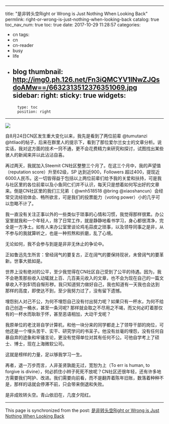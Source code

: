 
---
title: "是非转头空Right or Wrong is Just Nothing When Looking Back"
permlink: right-or-wrong-is-just-nothing-when-looking-back
catalog: true
toc_nav_num: true
toc: true
date: 2017-10-29 11:28:57
categories:
- cn
tags:
- cn
- cn-reader
- busy
- life
- blog
thumbnail: http://img0.ph.126.net/Fn3iQMCYV1lNwZJQsdoAMw==/6632313512376351069.jpg
sidebar:
    right:
        sticky: true
widgets:
    -
        type: toc
        position: right
---


![](http://img0.ph.126.net/Fn3iQMCYV1lNwZJQsdoAMw==/6632313512376351069.jpg)

自8月24日CN区发生重大变化以来，我先是看到了两位前辈 @tumutanzi @htliao的帖子，后来在群里人的提示下，看到了那位爱尔兰女士的文章分析。说实话，我对这方面的技术一窍不通，更不会花费精力来研究和探讨，试图找出某些骇人的新闻来并以此沾沾自喜。

再过两天，我就加入Steemit CN社区整整三个月了。在这三个月中，我的声望值（reputation score）升至62级，SP 达到近900，Followers 超过400，提现近6000人民币。这一切皆得益于包括以上两位前辈们给予我的关爱和扶持，可是我与社区里的各位前辈以及小鱼同仁们并不认识，每天只是想着如何写出好的文章来。倒是CN社区里的我们三兄弟（ @wnh518518 @bring @xiaoshancun）会经常交流经验体会、畅所欲言，可是我们的投票能力（voting power）小的几乎可以忽略不计了。

我一直没有关注正事以外的一些类似于琐事的心情和习惯，我觉得那样很累。办公室里就我和一个年轻人，除了日常工作，就是静静地看书学习，身心都很清净，完全是一方净土。如有人来办公室里谈论鸡毛蒜皮之琐事，以及领导同事之是非，从不参与的我就算听之，也是一种煎熬和折磨，乱了心境。

无论如何，我不会参与到是是非非无休止的争论中。

正如鲁迅先生所言：曾经阔气的要复古，正在阔气的要保持现状，未曾阔气的要革新。世事大抵如是。

世界上没有绝对的公平，至少我觉得在CN社区自己受到了公平的待遇。因为，我不会艳羡那些收入动辄就上百、几百美元收入的文章，也不会为现在自己的一篇文章收入不到$1而自惭形秽。我只知道努力做好自己，我也知道有一天我也会达到那样的高度，即使达不到，至少我努力过了，没有留下遗憾。

埋怨别人对己不公，为何不埋怨自己没有付出努力呢？如果只有一杯水，为何不给自己创造一桶水，甚至一条河呢? 那样就会取之不尽用之不竭，而又何必盯着那仅有的一杯水而耿耿于怀，甚至恶语相加，大动干戈呢？

我原单位的老沈哥自学计算机，和他一块分来的同学都走上了领导干部的岗位，可他还是一个埋头苦干、实干、研究学问的书呆子。他没有丝毫的埋怨，没有任何自暴自弃的迹象和牢骚言论，更没有觉得单位对其有任何不公。可他自学考上了硕士、博士，现在上海微软公司。

这就是榜样的力量，足以够我学习一生。

再者，退一万步而言，人非圣贤孰能无过，宽恕为上（To err is human, to forgive is divine），何必抓住小辫子死死不放呢？CN社区还很年轻，还有许多地方需要我们呵护、改进。我们需要向前看，而不是翻弄着陈年旧账，数落着种种不是，那样的话就会停滞不前，只会带来倒退和失败。

是非成败转头空。青山依旧在，几度夕阳红。

- - -

This page is synchronized from the post: [是非转头空Right or Wrong is Just Nothing When Looking Back](https://steemit.com/@bring/right-or-wrong-is-just-nothing-when-looking-back)
